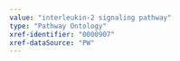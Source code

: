 ```yaml
---
value: "interleukin-2 signaling pathway"
type: "Pathway Ontology"
xref-identifier: "0000907"
xref-dataSource: "PW"
---
```

